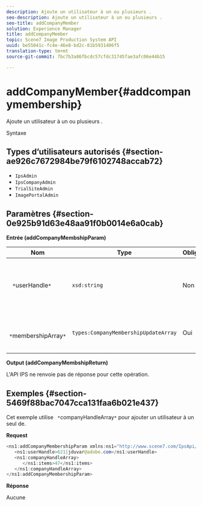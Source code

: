 ```yaml
---
description: Ajoute un utilisateur à un ou plusieurs .
seo-description: Ajoute un utilisateur à un ou plusieurs .
seo-title: addCompanyMember
solution: Experience Manager
title: addCompanyMember
topic: Scene7 Image Production System API
uuid: be55041c-fc4e-46e8-bd2c-81b5931406f5
translation-type: tm+mt
source-git-commit: 7bc7b3a86fbcdc57cfdc31745fae3afc06e44b15

---
```



# addCompanyMember{#addcompanymembership}

Ajoute un utilisateur à un ou plusieurs .

Syntaxe

## Types d’utilisateurs autorisés {#section-ae926c7672984be79f6102748accab72}

* `IpsAdmin`
* `IpsCompanyAdmin`
* `TrialSiteAdmin`
* `ImagePortalAdmin`

## Paramètres {#section-0e925b91d63e48aa91f0b0014e6a0cab}

**Entrée (addCompanyMembshipParam)**

| Nom | Type | Obligatoire | Description |
|---|---|---|---|
| ` *`userHandle`*` | `xsd:string` | Non | Identifiant de l’utilisateur dont vous souhaitez ajouter l’adhésion. |
| ` *`membershipArray`*` | `types:CompanyMembershipUpdateArray` | Oui | Tableau de  auquel vous ajoutez l’utilisateur. |

**Output (addCompanyMembshipReturn)**

L&#39;API IPS ne renvoie pas de réponse pour cette opération.

## Exemples {#section-5469f88bac7047cca131faa6b021e437}

Cet exemple utilise ` *`companyHandleArray`*` pour ajouter un utilisateur à un seul  de.

**Request**

```java
<ns1:addCompanyMembershipParam xmlns:ns1="http://www.scene7.com/IpsApi/xsd">
   <ns1:userHandle>621|jduvar@adobe.com</ns1:userHandle>
   <ns1:companyHandleArray>
      </ns1:items>47</ns1:items>
   </ns1:companyHandleArray>
</ns1:addCompanyMembershipParam>
```

**Réponse**

Aucune
